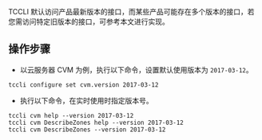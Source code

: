 
TCCLI 默认访问产品最新版本的接口，而某些产品可能存在多个版本的接口，若您需访问特定旧版本的接口，可参考本文进行实现。

## 操作步骤
- 以云服务器 CVM 为例，执行以下命令，设置默认使用版本为 `2017-03-12`。
```
tccli configure set cvm.version 2017-03-12
```
- 执行以下命令，在实时使用时指定版本号。
```
tccli cvm help --version 2017-03-12
tccli cvm DescribeZones help --version 2017-03-12
tccli cvm DescribeZones --version 2017-03-12
```
